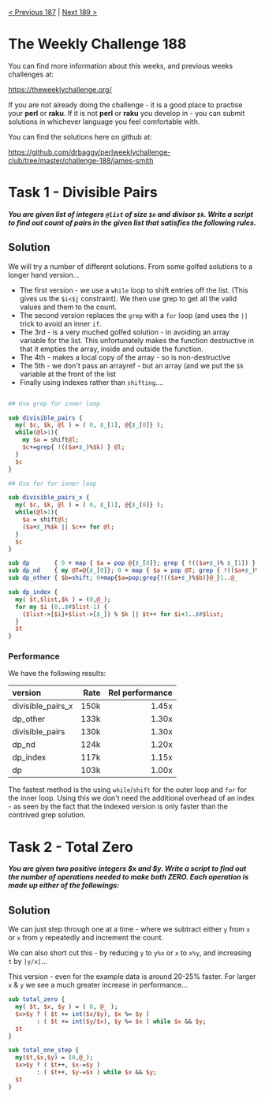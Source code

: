[< Previous 187](https://github.com/drbaggy/perlweeklychallenge-club/tree/master/challenge-187/james-smith) |
[Next 189 >](https://github.com/drbaggy/perlweeklychallenge-club/tree/master/challenge-189/james-smith)

# The Weekly Challenge 188

You can find more information about this weeks, and previous weeks challenges at:

  https://theweeklychallenge.org/

If you are not already doing the challenge - it is a good place to practise your
**perl** or **raku**. If it is not **perl** or **raku** you develop in - you can
submit solutions in whichever language you feel comfortable with.

You can find the solutions here on github at:

https://github.com/drbaggy/perlweeklychallenge-club/tree/master/challenge-188/james-smith

# Task 1 - Divisible Pairs

***You are given list of integers `@list` of size `$n` and divisor `$k`. Write a script to find out count of pairs in the given list that satisfies the following rules.***


## Solution

We will try a number of different solutions. From some golfed solutions to a longer hand version...

 * The first version - we use a `while` loop to shift entries off the list. (This gives us the `$i<$j` constraint). We then use grep to get all the valid values and them to the count.
 * The second version replaces the `grep` with a `for` loop (and uses the `||` trick to avoid an inner `if`.
 * The 3rd - is a very muched golfed solution - in avoiding an array variable for the list. This unfortunately makes the function destructive in that it empties the array, inside and outside the function.
 * The 4th - makes a local copy of the array - so is non-destructive
 * The 5th - we don't pass an arrayref - but an array (and we put the `$k` variable at the front of the list
 * Finally using indexes rather than `shifting`....

```perl

## Use grep for inner loop

sub divisible_pairs {
  my( $c, $k, @l ) = ( 0, $_[1], @{$_[0]} );
  while(@l>1){
    my $a = shift@l;
    $c+=grep{ !(($a+$_)%$k) } @l;
  }
  $c
}

## Use for for inner loop

sub divisible_pairs_x {
  my( $c, $k, @l ) = ( 0, $_[1], @{$_[0]} );
  while(@l>1){
    $a = shift@l;
    ($a+$_)%$k || $c++ for @l;
  }
  $c
}

sub dp       { 0 + map { $a = pop @{$_[0]}; grep { !(($a+$_)% $_[1]) } @{$_[0]} } 1..@{$_[0]} }
sub dp_nd    { my @T=@{$_[0]}; 0 + map { $a = pop @T; grep { !(($a+$_)%$_[1]) } @T} 1..@T     }
sub dp_other { $b=shift; 0+map{$a=pop;grep{!(($a+$_)%$b)}@_}1..@_                             }

sub dp_index {
  my( $t,$list,$k ) = (0,@_);
  for my $i (0..$#$list-1) {
    ($list->[$i]+$list->[$_]) % $k || $t++ for $i+1..$#$list;
  }
  $t
}
```

### Performance

We have the following results:

| version           | Rate | Rel performance |
| :---------------- | ---: | --------------: |
| divisible_pairs_x | 150k |           1.45x |
| dp_other          | 133k |           1.30x |
| divisible_pairs   | 130k |           1.30x |
| dp_nd             | 124k |           1.20x |
| dp_index          | 117k |           1.15x |
| dp                | 103k |           1.00x |

The fastest method is the using `while`/`shift` for the outer loop and `for` for the inner loop. Using this we don't need the additional overhead of an index - as seen by the fact that the indexed version is only faster than the contrived grep solution.

# Task 2 - Total Zero

***You are given two positive integers $x and $y.  Write a script to find out the number of operations needed to make both ZERO. Each operation is made up either of the followings:***

## Solution

We can just step through one at a time - where we subtract either `y` from `x` or `x` from `y` repeatedly and increment the count.

We can also short cut this - by reducing `y` to `y%x` or `x` to `x%y`, and increasing `t` by `|y/x|`...

This version - even for the example data is around 20-25% faster. For larger `x` & `y` we see a much greater increase in performance...

```perl
sub total_zero {
  my( $t, $x, $y ) = ( 0, @_ );
  $x>$y ? ( $t += int($x/$y), $x %= $y ) 
        : ( $t += int($y/$x), $y %= $x ) while $x && $y;
  $t
}

sub total_one_step {
  my($t,$x,$y) = (0,@_);
  $x>$y ? ( $t++, $x-=$y )
        : ( $t++, $y-=$x ) while $x && $y;
  $t
}
```
